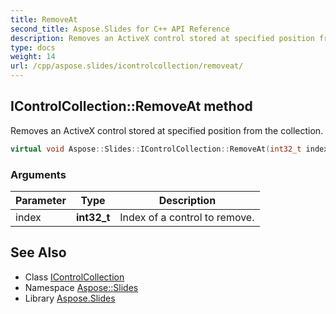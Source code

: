 ```yaml
---
title: RemoveAt
second_title: Aspose.Slides for C++ API Reference
description: Removes an ActiveX control stored at specified position from the collection.
type: docs
weight: 14
url: /cpp/aspose.slides/icontrolcollection/removeat/
---
```

## IControlCollection::RemoveAt method


Removes an ActiveX control stored at specified position from the collection.

```cpp
virtual void Aspose::Slides::IControlCollection::RemoveAt(int32_t index)=0
```


### Arguments

| Parameter | Type | Description |
| --- | --- | --- |
| index | **int32_t** | Index of a control to remove. |

## See Also

* Class [IControlCollection](../)
* Namespace [Aspose::Slides](../../)
* Library [Aspose.Slides](../../../)
